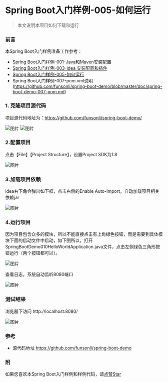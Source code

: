 # Spring Boot入门样例-005-如何运行

> 本文说明本项目如何下载和运行

### 前言

本Spring Boot入门样例准备工作参考：

- [Spring Boot入门样例-001-Java和Maven安装配置](https://github.com/funsonli/spring-boot-demo/blob/master/doc/spring-boot-demo-001-java.md)
- [Spring Boot入门样例-003-idea 安装配置和插件](https://github.com/funsonli/spring-boot-demo/blob/master/doc/spring-boot-demo-003-idea.md)
- [Spring Boot入门样例-005-如何运行](https://github.com/funsonli/spring-boot-demo/blob/master/doc/spring-boot-demo-005-run.md)
- Spring Boot入门样例-007-pom.xml说明(https://github.com/funsonli/spring-boot-demo/blob/master/doc/spring-boot-demo-007-pom.md)


### 1. 克隆项目源代码
项目源代码地址为：https://github.com/funsonli/spring-boot-demo/

![图片](https://raw.githubusercontent.com/funsonli/spring-boot-demo/master/doc/images/spring-boot-demo-005-run-01.png?raw=true)
![图片](https://raw.githubusercontent.com/funsonli/spring-boot-demo/master/doc/images/spring-boot-demo-005-run-03.png?raw=true)


### 2.配置项目

点击【File】【Project Structure】，设置Project SDK为1.8

![图片](https://raw.githubusercontent.com/funsonli/spring-boot-demo/master/doc/images/spring-boot-demo-005-run-05.png?raw=true)


### 3.加载项目依赖

idea右下角会弹出如下框，点击右侧的Enable Auto-Import，自动加载项目相关依赖jar

![图片](https://raw.githubusercontent.com/funsonli/spring-boot-demo/master/doc/images/spring-boot-demo-005-run-07.png?raw=true)

### 4.运行项目

因为项目包含众多的模块，所以不能直接点击有上角绿色按钮，而是需要到具体模块下面的启动文件中启动，如下图所以，打开SpringBootDemo010HelloWorldApplication.java文件，点击左侧绿色三角形按钮运行（两个按钮都可以）。

![图片](https://raw.githubusercontent.com/funsonli/spring-boot-demo/master/doc/images/spring-boot-demo-005-run-09.png?raw=true)

查看日志，系统自动监听8080端口

![图片](https://raw.githubusercontent.com/funsonli/spring-boot-demo/master/doc/images/spring-boot-demo-005-run-11.png?raw=true)


### 测试结果


浏览器下访问 http://localhost:8080/

![图片](https://raw.githubusercontent.com/funsonli/spring-boot-demo/master/doc/images/spring-boot-demo-005-run-13.png?raw=true)


### 参考
- 源代码地址 https://github.com/funsonli/spring-boot-demo


### 附
如果您喜欢本Spring Boot入门样例和样例代码，请[点赞Star](https://github.com/funsonli/spring-boot-demo)

